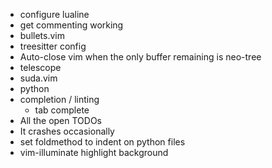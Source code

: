 -   configure lualine
-   get commenting working
-   bullets.vim
-   treesitter config
-   Auto-close vim when the only buffer remaining is neo-tree
-   telescope
-   suda.vim
-   python
-   completion / linting
    -   tab complete
-   All the open TODOs
-   It crashes occasionally
-   set foldmethod to indent on python files
-   vim-illuminate highlight background
